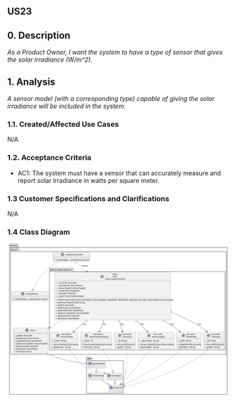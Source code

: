 ## US23 

## 0. Description
_As a Product Owner, I want the system to have a type of sensor that gives the solar irradiance (W/m^2)._

## 1. Analysis
_A sensor model (with a corresponding type) capable of giving the solar irradiance will be included in the system._

### 1.1. Created/Affected Use Cases
N/A

### 1.2. Acceptance Criteria
* AC1: The system must have a sensor that can accurately measure and report solar irradiance in watts per square meter.

### 1.3 Customer Specifications and Clarifications
N/A

### 1.4 Class Diagram
![ClassDiagram](artifacts/us23_CD_v2.svg)
